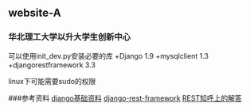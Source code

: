 ## website-A
### 华北理工大学以升大学生创新中心

可以使用init_dev.py安装必要的库
+Django 1.9
+mysqlclient 1.3
+djangorestframework 3.3

linux下可能需要sudo的权限

###参考资料
[django基础资料](https://docs.djangoproject.com/en/1.9/)
[django-rest-framework](http://www.django-rest-framework.org/)
[REST知呼上的解答](https://www.zhihu.com/question/28557115)
